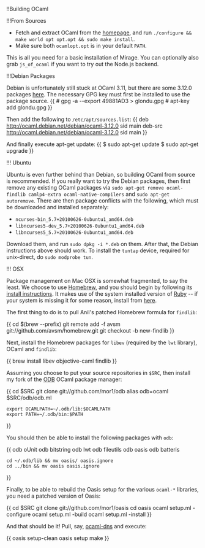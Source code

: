 !!Building OCaml

!!!From Sources

* Fetch and extract OCaml from the [homepage](http://caml.inria.fr/download.en.html), and run `./configure && make world opt opt.opt && sudo make install`.
* Make sure both `ocamlopt.opt` is in your default `PATH`.

This is all you need for a basic installation of Mirage. You can optionally also grab `js_of_ocaml` if you want to try out the Node.js backend.

!!!Debian Packages

Debian is unfortunately still stuck at OCaml 3.11, but there are some 3.12.0 packages [here](http://ocaml.debian.net/debian/ocaml-3.12.0/).
The necessary GPG key must first be installed to use the package source.
{{
    # gpg -a --export 49881AD3 > glondu.gpg
    # apt-key add glondu.gpg
}}

Then add the following to `/etc/apt/sources.list`:
{{
    deb     http://ocaml.debian.net/debian/ocaml-3.12.0 sid main
    deb-src http://ocaml.debian.net/debian/ocaml-3.12.0 sid main
}}

And finally execute apt-get update:
{{
    $ sudo apt-get update
    $ sudo apt-get upgrade
}}

!!! Ubuntu

Ubuntu is even further behind than Debian, so building OCaml from source is recommended.
If you really want to try the Debian packages, then first remove any existing OCaml packages via `sudo apt-get remove ocaml-findlib camlp4-extra ocaml-native-compilers` and `sudo apt-get autoremove`.
There are then package conflicts with the following, which must be downloaded and installed separately:

* `ncurses-bin_5.7+20100626-0ubuntu1_amd64.deb`
* `libncurses5-dev_5.7+20100626-0ubuntu1_amd64.deb`
* `libncurses5_5.7+20100626-0ubuntu1_amd64.deb`

Download them, and run `sudo dpkg -i *.deb` on them. After that, the Debian instructions above should work.
To install the `tuntap` device, required for unix-direct, do `sudo modprobe tun`.

!!! OSX

Package management on Mac OSX is somewhat fragmented, to say the least. We
choose to use [Homebrew](http://mxcl.github.com/homebrew/), and you should
begin by following its
[install instructions](https://github.com/mxcl/homebrew/wiki/installation). It
makes use of the system installed version of [Ruby](http://www.ruby-lang.org/)
-- if your system is missing it for some reason, install from
[here](http://www.ruby-lang.org/en/downloads/).

The first thing to do is to pull Anil's patched Homebrew formula for
`findlib`:

{{
    cd $(brew --prefix)
    git remote add -f avsm git://github.com/avsm/homebrew.git
    git checkout -b new-findlib
}}

Next, install the Homebrew packages for `libev` (required by the `lwt`
library), OCaml and `findlib`:

{{
    brew install libev objective-caml findlib
}}

Assuming you choose to put your source repositories in `$SRC`, then install my
fork of the [ODB](https://github.com/thelema/odb) OCaml package manager:

{{
    cd $SRC
    git clone git://github.com/mor1/odb
    alias odb=ocaml $SRC/odb/odb.ml
    
    export OCAMLPATH=~/.odb/lib:$OCAMLPATH
    export PATH=~/.odb/bin:$PATH
}}

You should then be able to install the following packages with `odb`:

{{
    odb oUnit
    odb bitstring
    odb lwt
    odb fileutils
    odb oasis
    odb batteris

    cd ~/.odb/lib && mv oasis/ oasis.ignore
    cd ../bin && mv oasis oasis.ignore
}}

Finally, to be able to rebuild the Oasis setup for the various `ocaml-*`
libraries, you need a patched version of Oasis:

{{
    cd $SRC
    git clone git://github.com/mor1/oasis
    cd oasis
    ocaml setup.ml -configure
    ocaml setup.ml -build
    ocaml setup.ml -install
}}

And that should be it! Pull, say,
[ocaml-dns](https://github.com/mor1/ocaml-dns) and execute:

{{
    oasis setup-clean
    oasis setup
    make
}}
